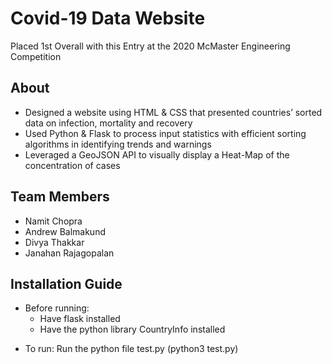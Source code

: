 # Covid-19 Data Website
Placed 1st Overall with this Entry at the 2020 McMaster Engineering Competition

## About
- Designed a website using HTML & CSS that presented countries’ sorted data on infection, mortality and recovery
- Used Python & Flask to process input statistics with efficient sorting algorithms in identifying trends and warnings
- Leveraged a GeoJSON API to visually display a Heat-Map of the concentration of cases


## Team Members
* Namit Chopra
* Andrew Balmakund 
* Divya Thakkar
* Janahan Rajagopalan

## Installation Guide
- Before running: 
  - Have flask installed
  - Have the python library CountryInfo installed

* To run: Run the python file test.py (python3 test.py)
